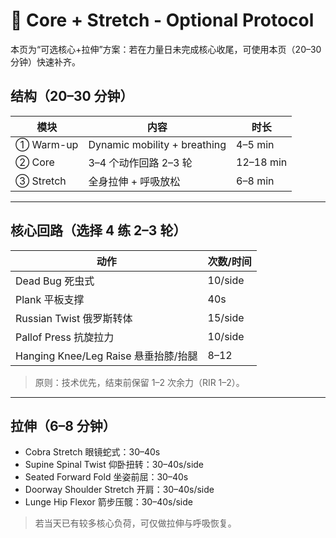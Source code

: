 # 🧘 Core + Stretch - Optional Protocol

本页为“可选核心+拉伸”方案：若在力量日未完成核心收尾，可使用本页（20–30 分钟）快速补齐。

## 结构（20–30 分钟）

| 模块 | 内容 | 时长 |
|-----|------|-----|
| ① Warm-up | Dynamic mobility + breathing | 4–5 min |
| ② Core | 3–4 个动作回路 2–3 轮 | 12–18 min |
| ③ Stretch | 全身拉伸 + 呼吸放松 | 6–8 min |

---

## 核心回路（选择 4 练 2–3 轮）

| 动作 | 次数/时间 |
|-----|---------|
| Dead Bug 死虫式 | 10/side |
| Plank 平板支撑 | 40s |
| Russian Twist 俄罗斯转体 | 15/side |
| Pallof Press 抗旋拉力 | 10/side |
| Hanging Knee/Leg Raise 悬垂抬膝/抬腿 | 8–12 |

> 原则：技术优先，结束前保留 1–2 次余力（RIR 1–2）。

---

## 拉伸（6–8 分钟）

- Cobra Stretch 眼镜蛇式：30–40s
- Supine Spinal Twist 仰卧扭转：30–40s/side
- Seated Forward Fold 坐姿前屈：30–40s
- Doorway Shoulder Stretch 开肩：30–40s/side
- Lunge Hip Flexor 箭步压髋：30–40s/side

> 若当天已有较多核心负荷，可仅做拉伸与呼吸恢复。